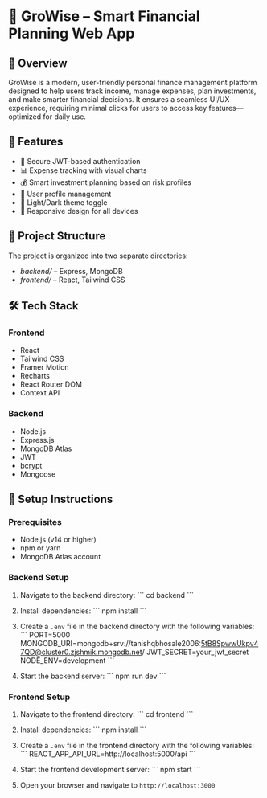 # 🌿 GroWise – Smart Financial Planning Web App

## 🎯 Overview
GroWise is a modern, user-friendly personal finance management platform designed to help users track income, manage expenses, plan investments, and make smarter financial decisions. It ensures a seamless UI/UX experience, requiring minimal clicks for users to access key features—optimized for daily use.

## 🚀 Features
- 🔐 Secure JWT-based authentication
- 📊 Expense tracking with visual charts
- 💰 Smart investment planning based on risk profiles
- 👤 User profile management
- 🌙 Light/Dark theme toggle
- 📱 Responsive design for all devices

## 📂 Project Structure
The project is organized into two separate directories:
- *backend/* –  Express, MongoDB
- *frontend/* – React, Tailwind CSS

## 🛠️ Tech Stack
### Frontend
- React
- Tailwind CSS
- Framer Motion
- Recharts
- React Router DOM
- Context API

### Backend
- Node.js
- Express.js
- MongoDB Atlas
- JWT
- bcrypt
- Mongoose

## 🔧 Setup Instructions

### Prerequisites
- Node.js (v14 or higher)
- npm or yarn
- MongoDB Atlas account

### Backend Setup
1. Navigate to the backend directory:
   \`\`\`
   cd backend
   \`\`\`

2. Install dependencies:
   \`\`\`
   npm install
   \`\`\`

3. Create a `.env` file in the backend directory with the following variables:
   \`\`\`
   PORT=5000
   MONGODB_URI=mongodb+srv://tanishqbhosale2006:5tB8SpwwUkpv47QD@cluster0.zjshmik.mongodb.net/
   JWT_SECRET=your_jwt_secret
   NODE_ENV=development
   \`\`\`

4. Start the backend server:
   \`\`\`
   npm run dev
   \`\`\`

### Frontend Setup
1. Navigate to the frontend directory:
   \`\`\`
   cd frontend
   \`\`\`

2. Install dependencies:
   \`\`\`
   npm install
   \`\`\`

3. Create a `.env` file in the frontend directory with the following variables:
   \`\`\`
   REACT_APP_API_URL=http://localhost:5000/api
   \`\`\`

4. Start the frontend development server:
   \`\`\`
   npm start
   \`\`\`

5. Open your browser and navigate to `http://localhost:3000`


